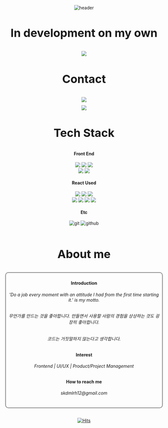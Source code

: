 <div align=center>
  
![header](https://capsule-render.vercel.app/api?type=waving&color=auto&height=300&section=header&text=Kyukyoung%20Song&fontSize=80&animation=fadeIn&fontAlignY=38&desc=Kyukyoung%20Song%20GitHub&descAlignY=60&descAlign=62)
  
</div>

<h3 align=center style="font-size: 36px">In development on my own</h3>
<div style="display: flex; flex-direction: column; align-items: center; gap: 10px">
  <div align=center>
    <a href="https://share-your-docs.netlify.app/"><img src="https://img.shields.io/badge/netlify-00C7B7?style=for-the-badge&logo=netlify&logoColor=white"></a>
  </div>
</div>

<h3 align=center style="font-size: 36px">Contact</h3>
<div style="display: flex; flex-direction: column; align-items: center; gap: 10px">
  <div align=center>
    <a href="https://www.linkedin.com/in/kyukyoungsong/"><img src="https://img.shields.io/badge/linkedin-0A66C2?style=for-the-badge&logo=linkedin&logoColor=white"></a>
  </div>
  <div align=center>
    <a href="mailto:skdmlrh12@gmail.com"><img src="https://img.shields.io/badge/gmail-EA4335?style=for-the-badge&logo=gmail&logoColor=white"></a>
  </div>
</div>

<h3 align=center style="font-size: 36px">Tech Stack</h3>

<div align=center>
  <h4>Front End</h4>
  <img src="https://img.shields.io/badge/html-E34F26?style=for-the-badge&logo=html5&logoColor=white">
  <img src="https://img.shields.io/badge/css-1572B6?style=for-the-badge&logo=css3&logoColor=white">
  <img src="https://img.shields.io/badge/React-61DAFB?style=for-the-badge&logo=React&logoColor=white">
  <br>
  <img src="https://img.shields.io/badge/javascript-F7DF1E?style=for-the-badge&logo=javascript&logoColor=white">
  <img src="https://img.shields.io/badge/TypeScript-3178C6?style=for-the-badge&logo=TypeScript&logoColor=white">
</div>

<div align=center>
  <h4>React Used</h4>
  <img src="https://img.shields.io/badge/React_Router-CA4245?style=for-the-badge&logo=react-router&logoColor=white">
  <img src="https://img.shields.io/badge/styledcomponents-DB7093?style=for-the-badge&logo=styledcomponents&logoColor=white">
  <img src="https://img.shields.io/badge/tailwindcss-06B6D4?style=for-the-badge&logo=tailwindcss&logoColor=white">
  <br>
  <img src="https://img.shields.io/badge/React_Query-purple?style=for-the-badge&logo=react-query&logoColor=white">
  <img src="https://img.shields.io/badge/Next.js-000000?style=for-the-badge&logo=Next.js&logoColor=white">
  <img src="https://img.shields.io/badge/firebase-DD2C00?style=for-the-badge&logo=firebase&logoColor=white">
  <img src="https://img.shields.io/badge/vitest-6E9F18?style=for-the-badge&logo=vitest&logoColor=white">
</div>

<div align=center>
  <h4>Etc</h4>
  <img src="https://img.shields.io/badge/git-F05032?style=for-the-badge&logo=git&logoColor=white" alt="git">
  <img src="https://img.shields.io/badge/github-181717?style=for-the-badge&logo=github&logoColor=white" alt="github">
</div>

<br/>

<div align=center>

<!-- ![transparent](https://capsule-render.vercel.app/api?type=transparent&fontColor=703ee5&text=Frontend%20Developer&height=150&fontSize=60) -->

<h3 align=center style="font-size: 36px">About me</h3>

<div align=center style="border-radius: 10px; border: 2px solid gray; padding: 5px 5px">
  <h4>Introduction</h4>
  <h6>'Do a job every moment with an attitude I had from the first time starting it.' is my motto.</h6>
  <h6>무언가를 만드는 것을 좋아합니다. 만들면서 사용할 사람의 경험을 상상하는 것도 굉장히 좋아합니다.</h6>
  <h6>코드는 거짓말하지 않는다고 생각합니다.</h6>
  <h4>Interest</h4>
  <h6>Frontend | UI/UX | Product/Project Management </h6>
  <h4>How to reach me</h4>
  <h6>skdmlrh12@gmail.com </h6>
</div>

<br/>

<div align=center>

[![Hits](https://hits.seeyoufarm.com/api/count/incr/badge.svg?url=https%3A%2F%2Fgithub.com%2FSsong-Q&count_bg=%23C8B63D&title_bg=%23555555&icon=&icon_color=%23E7E7E7&title=hits&edge_flat=false)](https://hits.seeyoufarm.com)

</div>

<!-- 
![Ssong-Q's github stats](https://github-readme-stats.vercel.app/api?username=Ssong-Q&show_icons=true)

[![Top Langs](https://github-readme-stats-git-masterrstaa-rickstaa.vercel.app/api/top-langs/?username=Ssong-Q&layout=compact&langs_count=9)](https://github.com/anuraghazra/github-readme-stats) 
-->

<!-- ### Hi I'm Kyukyoung 👋

**Ssong-Q/Ssong-Q** is a ✨ _special_ ✨ repository because its `README.md` (this file) appears on your GitHub profile.

Here are some ideas to get you started:

- 🔭 I’m currently working on ... improving developing skills to secure a position as a front-end engineer
- 🫵 I'm currently focusing on ... switching my career
- 🌱 I’m currently learning ... javascript, Python, and Typescript
- 👯 I’m looking to collaborate on ... webpage development
- 📫 How to reach me: ... skdmlrh12@gmail.com
- 🏛 Education ... Bachelor of Mechatronics Engineering
- 🗂 Experience & Career: ...<br> 
  4 years working experience as a technical salesperson for a company offering a certificate & testing service(2019-2023) <br>
  1 year internship program: coordinator working at SSR FA in Reno and Intel corp. site in Portland, Oregon(2017-2018) <br>
  1 year working holiday in Toronto, Canada
  
-->
